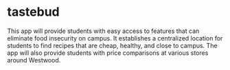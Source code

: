 # tastebud

This app will provide students with easy access to features that can eliminate food insecurity on campus. It establishes a centralized location for students to find recipes that are cheap, healthy, and close to campus. The app will also provide students with price comparisons at various stores around Westwood.
